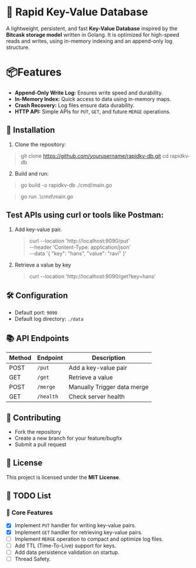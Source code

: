 # 🚀 Rapid Key-Value Database

A lightweight, persistent, and fast **Key-Value Database** inspired by the **Bitcask storage model** written in Golang. It is optimized for high-speed reads and writes, using in-memory indexing and an append-only log structure.

# 📦Features

-   **Append-Only Write Log:** Ensures write speed and durability.
-   **In-Memory Index:** Quick access to data using in-memory maps.
-   **Crash Recovery:** Log files ensure data durability.
-   **HTTP API:** Simple APIs for `PUT`, `GET`, and future `MERGE` operations.

## 🔧 **Installation**
1. Clone the repository:
> git clone https://github.com/yourusername/rapidkv-db.git
> cd rapidkv-db
2. Build and run:
> go build -o rapidkv-db ./cmd/main.go 

> go run .\cmd\main.go

## Test APIs using **curl** or tools like **Postman**:
1.  Add key-value pair.
	> curl --location 'http://localhost:9090/put' \
--header 'Content-Type: application/json' \
--data '{
    "key": "hans",
    "value": "ravi"
}'

2. Retrieve a value by key
    > curl --location 'http://localhost:9090/get?key=hans'

## 🛠️ **Configuration**
-   Default port: `9090`
-   Default log directory: `./data`

## 📚 **API Endpoints**

| Method | Endpoint | Description |
| -------| -----------| -------|
| POST   | `/put`|Add a key-value pair
| GET| `/get`| Retrieve a value
| POST| `/merge`| Manually Trigger data merge
| GET| `/health`| Check server health

## 👥 **Contributing**

-   Fork the repository
-   Create a new branch for your feature/bugfix
-   Submit a pull request

## 📝 **License**

This project is licensed under the **MIT License**.


## 🚀 **TODO List**

### 🔨 **Core Features**

- [x] Implement `PUT` handler for writing key-value pairs.
- [x]  Implement `GET` handler for retrieving key-value pairs.
- [ ]  Implement `MERGE` operation to compact and optimize log files.
- [ ]  Add TTL (Time-To-Live) support for keys.
- [ ]  Add data persistence validation on startup.
- [ ]  Thread Safety.